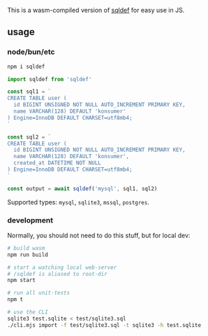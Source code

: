This is a wasm-compiled version of [sqldef](https://github.com/sqldef/sqldef) for easy use in JS.

## usage

### node/bun/etc

```bash
npm i sqldef
```

```js
import sqldef from 'sqldef'

const sql1 = `
CREATE TABLE user (
  id BIGINT UNSIGNED NOT NULL AUTO_INCREMENT PRIMARY KEY,
  name VARCHAR(128) DEFAULT 'konsumer'
) Engine=InnoDB DEFAULT CHARSET=utf8mb4;
`

const sql2 = `
CREATE TABLE user (
  id BIGINT UNSIGNED NOT NULL AUTO_INCREMENT PRIMARY KEY,
  name VARCHAR(128) DEFAULT 'konsumer',
  created_at DATETIME NOT NULL
) Engine=InnoDB DEFAULT CHARSET=utf8mb4;
`

const output = await sqldef('mysql', sql1, sql2)
```

Supported types: `mysql`, `sqlite3`, `mssql`, `postgres`.

### development

Normally, you should not need to do this stuff, but for local dev:

```bash
# build wasm
npm run build

# start a watching local web-server
# /sqldef is aliased to root-dir
npm start

# run all unit-tests
npm t

# use the CLI
sqlite3 test.sqlite < test/sqlite3.sql
./cli.mjs import -f test/sqlite3.sql -t sqlite3 -h test.sqlite
```
